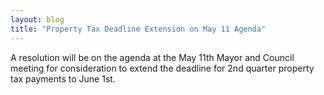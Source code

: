 ```yaml
---
layout: blog
title: "Property Tax Deadline Extension on May 11 Agenda"
---
```


A resolution will be on the agenda at the May 11th Mayor and Council meeting for consideration to extend the deadline for 2nd quarter property tax payments to June 1st.


